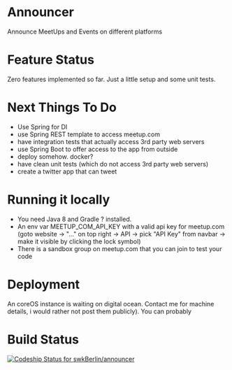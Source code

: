 # Announcer
Announce MeetUps and Events on different platforms

# Feature Status
Zero features implemented so far. Just a little setup and some unit tests.

# Next Things To Do
- Use Spring for DI
- use Spring REST template to access meetup.com
- have integration tests that actually access 3rd party web servers
- use Spring Boot to offer access to the app from outside
- deploy somehow. docker?
- have clean unit tests (which do not access 3rd party web servers)
- create a twitter app that can tweet

# Running it locally
- You need Java 8 and Gradle ? installed.
- An env var MEETUP_COM_API_KEY with a valid api key for meetup.com (goto website -> "..." on top right -> API -> pick "API Key" from navbar -> make it visible by clicking the lock symbol)
- There is a sandbox group on meetup.com that you can join to test your code

# Deployment
An coreOS instance is waiting on digital ocean. Contact me for machine details, i would rather not post them publicly). You can probably 

# Build Status
[ ![Codeship Status for swkBerlin/announcer](https://codeship.com/projects/a07a18e0-8b5e-0132-217e-328ae7f2fceb/status?branch=master)](https://codeship.com/projects/60291)
